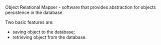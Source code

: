 Object Relational Mapper - software that provides abstraction for objects persistence in the database.

Two basic features are:
- saving object to the database;
- retrieving object from the database.
